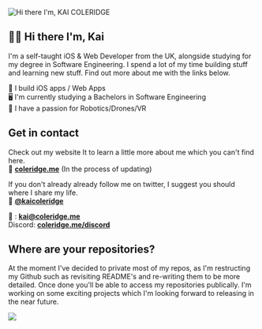 ![Hi there I'm, KAI COLERIDGE](https://user-images.githubusercontent.com/51129378/155043466-355174b8-1239-446c-9baa-b030f3825fe7.png)

## 👋🏻 Hi there I'm, Kai 
I'm a self-taught iOS & Web Developer from the UK, alongside studying for my degree in Software Engineering. I spend a lot of my time building stuff and learning new stuff. Find out more about me with the links below. 

 📱 I build iOS apps / Web Apps  
 🖥️ I'm currently studying a Bachelors in Software Engineering  
 🤖 I have a passion for Robotics/Drones/VR 

## Get in contact
Check out my website It to learn a little more about me which you can't find here.\
🔗 [**coleridge.me**](https://coleridge.me) (In the process of updating) 

If you don't already already follow me on twitter, I suggest you should where I share my life. \
🐤 [**@kaicoleridge**](https://twitter.com/kaicoleridge) 

📧 : [**kai@coleridge.me**](mailto:kai@coleridge.me) \
Discord: [**coleridge.me/discord**](https://coleridge.me/discord) 


## Where are your repositories?
At the moment I've decided to private most of my repos, as I'm restructing my Github such as revisiting README's and re-writing them to be more detailed. Once done you'll be able to access my repositories publically. I'm working on some exciting projects which I'm looking forward to releasing in the near future.


![](https://komarev.com/ghpvc/?username=kaicoleridge&color=blueviolet)
